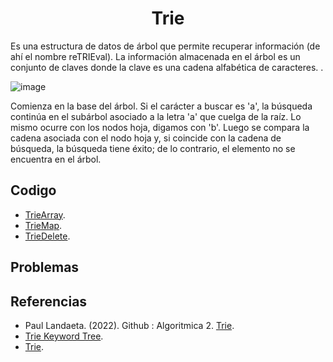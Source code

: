 <h1 align="center"> Trie </h1>

Es una estructura de datos de árbol que permite recuperar información (de ahí el nombre reTRIEval). La información almacenada en el árbol es un conjunto de claves donde la clave es una cadena alfabética de caracteres. .


![image](https://user-images.githubusercontent.com/97768733/193912447-cfb8c2d7-f529-4fa1-8cbd-6d62ec8b6136.png)


Comienza en la base del árbol. Si el carácter a buscar es 'a', la búsqueda continúa en el subárbol asociado a la letra 'a' que cuelga de la raíz. Lo mismo ocurre con los nodos hoja, digamos con 'b'. Luego se compara la cadena asociada con el nodo hoja y, si coincide con la cadena de búsqueda, la búsqueda tiene éxito; de lo contrario, el elemento no se encuentra en el árbol.

## Codigo

* [TrieArray](https://github.com/PaulLandaeta/algoritmica2/tree/master/contenido/Estructura_de_datos/trie).
* [TrieMap](https://github.com/PaulLandaeta/algoritmica2/tree/master/contenido/Estructura_de_datos/trie).
* [TrieDelete](https://github.com/PaulLandaeta/algoritmica2/tree/master/contenido/Estructura_de_datos/trie).


## Problemas

## Referencias 


* Paul Landaeta. (2022). Github : Algoritmica 2. [Trie](https://github.com/PaulLandaeta/algoritmica2/tree/master/contenido/Estructura_de_datos/trie).
* [Trie Keyword Tree](https://www.hackerearth.com/practice/data-structures/advanced-data-structures/trie-keyword-tree/tutorial/).  
* [Trie](https://www.javatpoint.com/trie-data-structure).
